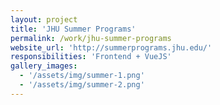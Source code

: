 ```yaml
---
layout: project
title: 'JHU Summer Programs'
permalink: /work/jhu-summer-programs
website_url: 'http://summerprograms.jhu.edu/'
responsibilities: 'Frontend + VueJS'
gallery_images: 
  - '/assets/img/summer-1.png'
  - '/assets/img/summer-2.png'
---
```

